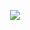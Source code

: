 <p align="center">
  <a href="https://skillicons.dev">
    <img src="https://skillicons.dev/icons?i=html,css,js,React" />
  </a>
</p>
